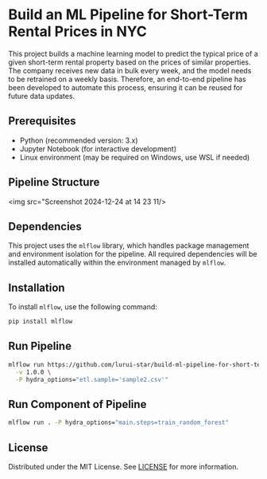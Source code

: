 # Build an ML Pipeline for Short-Term Rental Prices in NYC

This project builds a machine learning model to predict the typical price of a given short-term rental property based on the prices of similar properties. The company receives new data in bulk every week, and the model needs to be retrained on a weekly basis. Therefore, an end-to-end pipeline has been developed to automate this process, ensuring it can be reused for future data updates.

## Prerequisites

- Python (recommended version: 3.x)
- Jupyter Notebook (for interactive development)
- Linux environment (may be required on Windows, use WSL if needed)

## Pipeline Structure
<img src="Screenshot 2024-12-24 at 14 23 11/>

## Dependencies

This project uses the `mlflow` library, which handles package management and environment isolation for the pipeline. All required dependencies will be installed automatically within the environment managed by `mlflow`.

## Installation

To install `mlflow`, use the following command:

```bash
pip install mlflow
```
## Run Pipeline 
```bash
mlflow run https://github.com/lurui-star/build-ml-pipeline-for-short-term-rental-prices.git \
  -v 1.0.0 \
  -P hydra_options="etl.sample='sample2.csv'"
```
## Run Component of Pipeline 
```bash
mlflow run . -P hydra_options="main.steps=train_random_forest"
```
## License

Distributed under the MIT License. See [LICENSE](./LICENSE) for more information.

